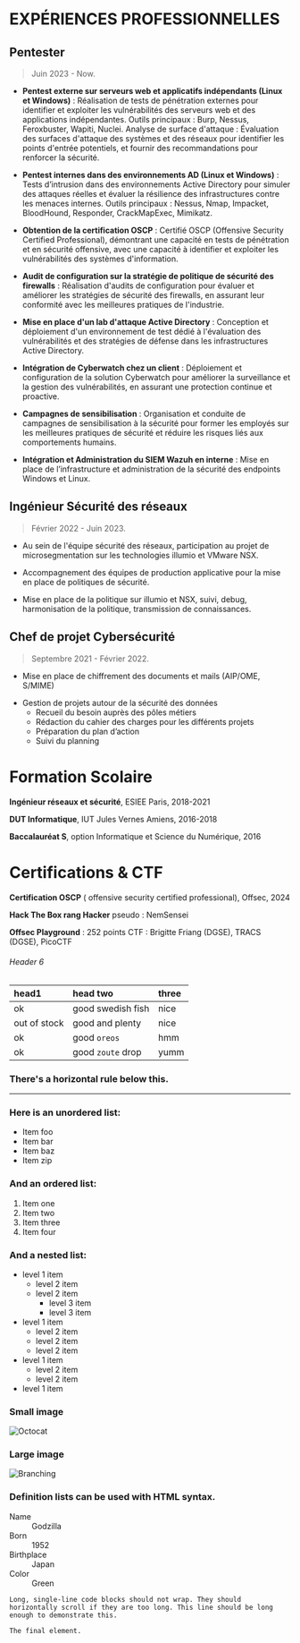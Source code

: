 # EXPÉRIENCES PROFESSIONNELLES

## Pentester

> Juin 2023 - Now.

*  **Pentest externe sur serveurs web et applicatifs indépendants (Linux et Windows)** : Réalisation
de tests de pénétration externes pour identifier et exploiter les vulnérabilités des serveurs web
et des applications indépendantes. Outils principaux : Burp, Nessus, Feroxbuster, Wapiti, Nuclei.
Analyse de surface d'attaque : Évaluation des surfaces d'attaque des systèmes et des réseaux
pour identifier les points d'entrée potentiels, et fournir des recommandations pour renforcer la
sécurité.

*  **Pentest internes dans des environnements AD (Linux et Windows)** : Tests d’intrusion dans des
environnements Active Directory pour simuler des attaques réelles et évaluer la résilience des
infrastructures contre les menaces internes. Outils principaux : Nessus, Nmap, Impacket,
BloodHound, Responder, CrackMapExec, Mimikatz.

*  **Obtention de la certification OSCP** : Certifié OSCP (Offensive Security Certified Professional),
démontrant une capacité en tests de pénétration et en sécurité offensive, avec une capacité à identifier
et exploiter les vulnérabilités des systèmes d'information.

*  **Audit de configuration sur la stratégie de politique de sécurité des firewalls** : Réalisation
d'audits de configuration pour évaluer et améliorer les stratégies de sécurité des firewalls, en
assurant leur conformité avec les meilleures pratiques de l'industrie.

*  **Mise en place d'un lab d'attaque Active Directory** : Conception et déploiement d'un
environnement de test dédié à l'évaluation des vulnérabilités et des stratégies de défense dans
les infrastructures Active Directory.

*  **Intégration de Cyberwatch chez un client** : Déploiement et configuration de la solution
Cyberwatch pour améliorer la surveillance et la gestion des vulnérabilités, en assurant une
protection continue et proactive.

*  **Campagnes de sensibilisation** : Organisation et conduite de campagnes de sensibilisation à la
sécurité pour former les employés sur les meilleures pratiques de sécurité et réduire les risques
liés aux comportements humains.

*  **Intégration et Administration du SIEM Wazuh en interne** : Mise en place de l’infrastructure et
administration de la sécurité des endpoints Windows et Linux.



## Ingénieur Sécurité des réseaux 

> Février 2022 - Juin 2023.

*  Au sein de l'équipe sécurité des réseaux, participation au projet de microsegmentation sur les
technologies illumio et VMware NSX.

*  Accompagnement des équipes de production applicative pour la mise en place de politiques de
sécurité.

*  Mise en place de la politique sur illumio et NSX, suivi, debug, harmonisation de la politique,
transmission de connaissances.




## Chef de projet Cybersécurité

> Septembre 2021 - Février 2022.

*  Mise en place de chiffrement des documents et mails (AIP/OME, S/MIME)

- Gestion de projets autour de la sécurité des données
  - Recueil du besoin auprès des pôles métiers
  - Rédaction du cahier des charges pour les différents projets
  - Préparation du plan d’action
  - Suivi du planning


# Formation Scolaire

**Ingénieur réseaux et sécurité**, ESIEE Paris,
2018-2021

**DUT Informatique**, IUT Jules Vernes Amiens,
2016-2018

**Baccalauréat S**, option Informatique et Science
du Numérique, 2016


# Certifications & CTF

**Certification OSCP** ( offensive security
certified professional), Offsec, 2024

**Hack The Box rang Hacker** pseudo :
NemSensei

**Offsec Playground** : 252 points
CTF : Brigitte Friang (DGSE), TRACS
(DGSE), PicoCTF


###### Header 6

| head1        | head two          | three |
|:-------------|:------------------|:------|
| ok           | good swedish fish | nice  |
| out of stock | good and plenty   | nice  |
| ok           | good `oreos`      | hmm   |
| ok           | good `zoute` drop | yumm  |

### There's a horizontal rule below this.

* * *

### Here is an unordered list:

*   Item foo
*   Item bar
*   Item baz
*   Item zip

### And an ordered list:

1.  Item one
1.  Item two
1.  Item three
1.  Item four

### And a nested list:

- level 1 item
  - level 2 item
  - level 2 item
    - level 3 item
    - level 3 item
- level 1 item
  - level 2 item
  - level 2 item
  - level 2 item
- level 1 item
  - level 2 item
  - level 2 item
- level 1 item

### Small image

![Octocat](https://github.githubassets.com/images/icons/emoji/octocat.png)

### Large image

![Branching](https://guides.github.com/activities/hello-world/branching.png)


### Definition lists can be used with HTML syntax.

<dl>
<dt>Name</dt>
<dd>Godzilla</dd>
<dt>Born</dt>
<dd>1952</dd>
<dt>Birthplace</dt>
<dd>Japan</dd>
<dt>Color</dt>
<dd>Green</dd>
</dl>

```
Long, single-line code blocks should not wrap. They should horizontally scroll if they are too long. This line should be long enough to demonstrate this.
```

```
The final element.
```

